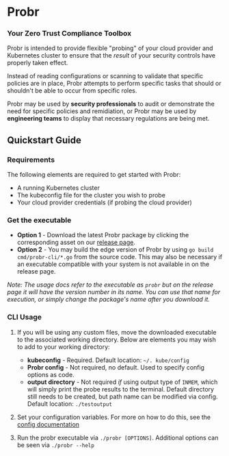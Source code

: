 # Probr
### Your Zero Trust Compliance Toolbox

Probr is intended to provide flexible "probing" of your cloud provider and Kubernetes cluster to ensure that the _result_ of your security controls have properly taken effect.

Instead of reading configurations or scanning to validate that specific policies are in place, Probr attempts to perform specific tasks that should or shouldn't be able to occur from specific roles.

Probr may be used by **security professionals** to audit or demonstrate the need for specific policies and remidiation, or Probr may be used by **engineering teams** to display that necessary regulations are being met.

## Quickstart Guide

### Requirements

The following elements are required to get started with Probr:

- A running Kubernetes cluster
- The kubeconfig file for the cluster you wish to probe
- Your cloud provider credentials (if probing the cloud provider)

### Get the executable

- **Option 1** - Download the latest Probr package by clicking the corresponding asset on our [release page](https://github.com/citihub/probr/releases).
- **Option 2** - You may build the edge version of Probr by using `go build cmd/probr-cli/*.go` from the source code. This may also be necessary if an executable compatible with your system is not available in on the release page.

*Note: The usage docs refer to the executable as `probr` but on the release page it will have the version number in its name. You can use that name for execution, or simply change the package's name after you download it.*

### CLI Usage

1. If you will be using any custom files, move the downloaded executable to the associated working directory. Below are elements you may wish to add to your working directory:

      - **kubeconfig** - Required. Default location: `~/. kube/config`
      - **Probr config** - Not required, no default. Used to specify config options as code.
      - **output directory** - Not required *if* using output type of `INMEM`, which will simply print the probe results to the terminal. Default directory still needs to be created, but path name can be modified via config. Default location: `./testoutput`

1. Set your configuration variables. For more on how to do this, see the [config documentation](https://github.com/citihub/probr/blob/master/internal/config/README.md)

1. Run the probr executable via `./probr [OPTIONS]`. Additional options can be seen via `./probr --help`
